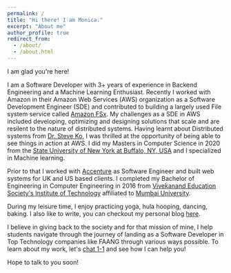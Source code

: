```yaml
---
permalink: /
title: "Hi there! I am Monica."
excerpt: "About me"
author_profile: true
redirect_from: 
  - /about/
  - /about.html
---
```


I am glad you're here! 

I am a Software Developer with 3+ years of experience in Backend Engineering and a Machine Learning Enthusiast. 
Recently I worked with Amazon in their Amazon Web Services (AWS) organization as a Software Development Engineer (SDE) and contributed to building a largely used File system service called [Amazon FSx](https://aws.amazon.com/fsx/). My challenges as a SDE in AWS included developing, optimizing and designing solutions that scale and are resilent to the nature of distributed systems. Having learnt about Distributed systems from [Dr. Steve Ko](https://nsr.cse.buffalo.edu/?page_id=272), I was thrilled at the opportunity of being able to see things in action at AWS. I did my Masters in Computer Science in 2020 from the [State University of New York at Buffalo, NY, USA](http://www.buffalo.edu/) and I specialized in Machine learning. 

Prior to that I worked with [Accenture](https://www.accenture.com/in-en) as Software Engineer and built web systems for UK and US based clients. I completed my Bachelor of Engineering in Computer Engineering in 2016 from [Vivekanand Education Society's Institute of Technology](https://vesit.ves.ac.in/) affiliated to [Mumbai University](https://mu.ac.in/). 

During my leisure time, I enjoy practicing yoga, hula hooping, dancing, baking. 
I also like to write, you can checkout my personal blog [here](https://motica351.wordpress.com/). 

I believe in giving back to the society and for that mission of mine, I help students navigate through the journey of landing as a Software Developer in Top Technology companies like FAANG through various ways possible. To learn about my work, let's [chat 1-1](https://calendly.com/monicakherajani/15-minute-1-1-meeting) and see how I can help you! 

Hope to talk to you soon!

